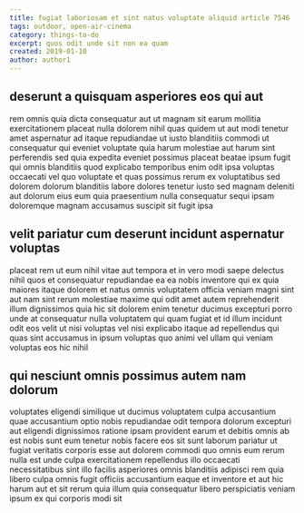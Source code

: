 ```yaml
---
title: fugiat laboriosam et sint natus voluptate aliquid article 7546
tags: outdoor, open-air-cinema
category: things-to-do
excerpt: quos odit unde sit non ea quam
created: 2019-01-10
author: author1
---
```


## deserunt a quisquam asperiores eos qui aut

rem omnis quia dicta consequatur aut ut magnam sit earum mollitia exercitationem placeat nulla dolorem nihil quas quidem ut aut modi tenetur amet aspernatur ad itaque repudiandae ut iusto blanditiis commodi ut consequatur qui eveniet voluptate quia harum molestiae aut harum sint perferendis sed quia expedita eveniet possimus placeat beatae ipsum fugit qui omnis blanditiis quod explicabo temporibus enim odit ipsa voluptas occaecati vel quo voluptate et quas possimus rerum ex voluptatibus sed dolorem dolorum blanditiis labore dolores tenetur iusto sed magnam deleniti aut dolorum eius eum quia praesentium nulla consequatur sequi ipsam doloremque magnam accusamus suscipit sit fugit ipsa

## velit pariatur cum deserunt incidunt aspernatur voluptas

placeat rem ut eum nihil vitae aut tempora et in vero modi saepe delectus nihil quos et consequatur repudiandae ea ea nobis inventore qui ex quia maiores itaque dolorem et natus omnis voluptatem officia veniam magni sint aut nam sint rerum molestiae maxime qui odit amet autem reprehenderit illum dignissimos quia hic sit dolorem enim tenetur ducimus excepturi porro unde at consequatur nulla voluptatem qui quam fugiat et id illum incidunt odit eos velit ut nisi voluptas vel nisi explicabo itaque ad repellendus qui quas sint accusamus in ipsum voluptas quo animi vel ullam qui veniam voluptas eos hic nihil

## qui nesciunt omnis possimus autem nam dolorum

voluptates eligendi similique ut ducimus voluptatem culpa accusantium quae accusantium optio nobis repudiandae odit tempora dolorum excepturi aut eligendi dignissimos ratione ipsam provident earum et debitis omnis ab est nobis sunt eum tenetur nobis facere eos sit sunt laborum pariatur ut fugiat veritatis corporis esse aut dolorem commodi quo omnis eum rerum nulla est unde culpa exercitationem repellendus illo occaecati necessitatibus sint illo facilis asperiores omnis blanditiis adipisci rem quia libero culpa omnis fugit officiis accusantium eaque et inventore et aut hic harum aut et sit rerum quia illum quia consequatur libero perspiciatis veniam ipsum ex qui corporis modi sit
